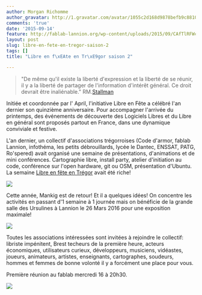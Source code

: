 ```yaml
---
author: Morgan Richomme
author_gravatar: http://1.gravatar.com/avatar/1055c2d168d9878befb9c8810eda96dc?s=96&d=mm&r=g
comments: 'true'
date: '2015-09-14'
feature: http://fablab-lannion.org/wp-content/uploads/2015/09/CAfTlRFWcAEJVm-.jpg
layout: post
slug: libre-en-fete-en-tregor-saison-2
tags: []
title: "Libre en f\xEAte en Tr\xE9gor saison 2"

---
```

> "De même qu'il existe la liberté d'expression et la liberté de se réunir, il
y a la liberté de partager de l'information d'intérêt général. Ce droit
devrait être inaliénable."
RM.[Stallman](https://fr.wikipedia.org/wiki/Richard_Stallman)

Initiée et coordonnée par l' April, l'initiative Libre en Fête a célébré l'an
dernier son quinzième anniversaire. Pour accompagner l'arrivée du printemps,
des événements de découverte des Logiciels Libres et du Libre en général sont
proposés partout en France, dans une dynamique conviviale et festive.

L'an dernier, un collectif d'associations trégorroises (Code d'armor, fablab
Lannion, infothéma, les petits débrouillards, lycée le Dantec, ENSSAT, PATG,
Ro'spered) avait organisé une semaine de présentations, d'animations et de
mini conférences. Cartographie libre, install party, atelier d'initiation au
code, conférence sur l'open hardware, git ou OSM, présentation d'Ubuntu. La
semaine [Libre en fête en Trégor](http://libre-en-fete-tregor.fr/) avait été
riche!

![](https://pbs.twimg.com/media/B_viyo8WwAA3MDh.jpg)

Cette année, Mankig est de retour! Et il a quelques idées! On concentre les
activités en passant d'1 semaine à 1 journée mais on bénéficie de la grande
salle des Ursulines à Lannion le 26 Mars 2016 pour une exposition maximale!

![](https://pbs.twimg.com/media/CAfTlRFWcAEJVm-.jpg)

Toutes les associations intéressées sont invitées à rejoindre le collectif:
libriste impénitent, Brest techeurs de la première heure, acteurs économiques,
utilisateurs curieux, développeurs, musiciens, vidéastes, joueurs, animateurs,
artistes, enseignants, cartographes, soudeurs, hommes et femmes de bonne
volonté il y a forcément une place pour vous.

Première réunion au fablab mercredi 16 à 20h30.

![](https://pbs.twimg.com/media/CATRG1dWsAIRDDx.jpg)


